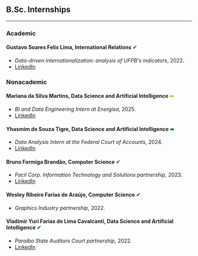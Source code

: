 ## B.Sc. Internships
---

### Academic

#### Gustavo Soares Felix Lima, International Relations <span style="color:green"> &#10004; </span>
- *Data-driven internationalization: analysis of UFPB's indicators*, 2022.
- [LinkedIn](https://www.linkedin.com/in/gustavo-soares-felix-lima/)


### Nonacademic

#### Mariana da Silva Martins, Data Science and Artificial Intelligence <span style="color:rgb(200,200,0);"> &#10144; </span>
- *BI and Data Engineering Intern at Energisa*, 2025.
- [LinkedIn](https://www.linkedin.com/in/profile-mariana-martins/)

#### Yhasmim de Souza Tigre, Data Science and Artificial Intelligence <span style="color:green"> &#10144; </span>
- *Data Analysis Intern at the Federal Court of Accounts*, 2024.
- [LinkedIn](https://www.linkedin.com/in/yhasmim-tigre-1696701a1/)

#### Bruno Formiga Brandão, Computer Science <span style="color:green"> &#10004; </span>
- *Facil Corp. Information Technology and Solutions partnership*, 2023.
- [LinkedIn](https://www.linkedin.com/in/bruno-formiga-507400212/)

#### Wesley Ribeiro Farias de Araújo, Computer Science <span style="color:green"> &#10004; </span>
- *Graphics Industry partnership*, 2022.

#### Vladimir Yuri Farias de Lima Cavalcanti, Data Science and Artificial Intelligence <span style="color:green"> &#10004; </span>
- *Paraíba State Auditors Court partnership*, 2022.
- [LinkedIn](https://www.linkedin.com/in/vladimir-yuri-62a249121/)

